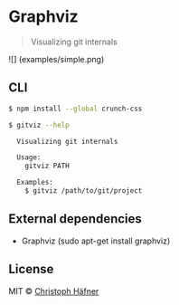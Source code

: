 # Graphviz

>  Visualizing git internals

![] (examples/simple.png)

## CLI

```sh
$ npm install --global crunch-css
```

```sh
$ gitviz --help

  Visualizing git internals

  Usage:
    gitviz PATH

  Examples:
    $ gitviz /path/to/git/project
```

## External dependencies
 * Graphviz (sudo apt-get install graphviz)

## License

MIT © [Christoph Häfner](http://christophhaefner.de)

